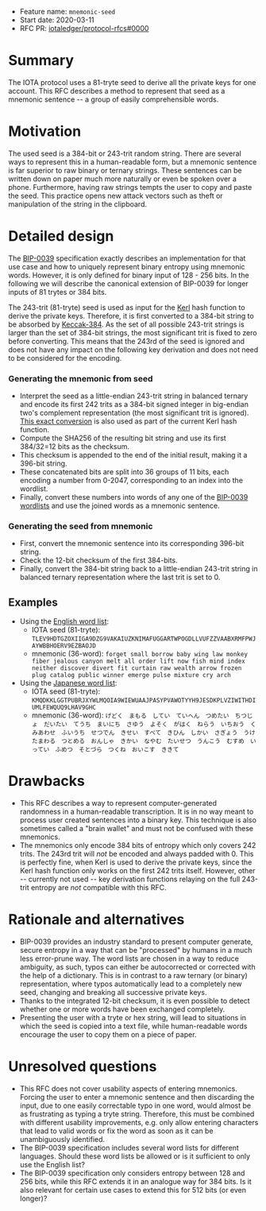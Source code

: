 + Feature name: `mnemonic-seed`
+ Start date: 2020-03-11
+ RFC PR: [iotaledger/protocol-rfcs#0000](https://github.com/iotaledger/protocol-rfcs/pull/0000)

# Summary

The IOTA protocol uses a 81-tryte seed to derive all the private keys for one account. This RFC describes a method to represent that seed as a mnemonic sentence -- a group of easily comprehensible words. 

# Motivation

The used seed is a 384-bit or 243-trit random string. There are several ways to represent this in a human-readable form, but a mnemonic sentence is far superior to raw binary or ternary strings. These sentences can be written down on paper much more naturally or even be spoken over a phone.
Furthermore, having raw strings tempts the user to copy and paste the seed. This practice opens new attack vectors such as theft or manipulation of the string in the clipboard.

# Detailed design

The [BIP-0039](https://github.com/bitcoin/bips/blob/master/bip-0039.mediawiki) specification exactly describes an implementation for that use case and how to uniquely represent binary entropy using mnemonic words. However, it is only defined for binary input of 128 - 256 bits. In the following we will describe the canonical extension of BIP-0039 for longer inputs of 81 trytes or 384 bits.

The 243-trit (81-tryte) seed is used as input for the [Kerl](https://github.com/iotaledger/kerl/blob/master/IOTA-Kerl-spec.md) hash function to derive the private keys. Therefore, it is first converted to a 384-bit string to be absorbed by [Keccak-384](https://keccak.team/keccak.html). As the set of all possible 243-trit strings is larger than the set of 384-bit strings, the most significant trit is fixed to zero before converting. This means that the 243rd of the seed is ignored and does not have any impact on the following key derivation and does not need to be considered for the encoding.

### Generating the mnemonic from seed

- Interpret the seed as a little-endian 243-trit string in balanced ternary and encode its first 242 trits as a 384-bit signed integer in big-endian two's complement representation (the most significant trit is ignored). [This exact conversion](https://github.com/iotaledger/kerl/blob/master/IOTA-Kerl-spec.md#trits---bytes-encoding) is also used as part of the current Kerl hash function.
- Compute the SHA256 of the resulting bit string and use its first 384/32=12 bits as the checksum.
- This checksum is appended to the end of the initial result, making it a 396-bit string.
- These concatenated bits are split into 36 groups of 11 bits, each encoding a number from 0-2047, corresponding to an index into the wordlist.
- Finally, convert these numbers into words of any one of the [BIP-0039 wordlists](https://github.com/bitcoin/bips/blob/master/bip-0039/bip-0039-wordlists.md) and use the joined words as a mnemonic sentence.

### Generating the seed from mnemonic

- First, convert the mnemonic sentence into its corresponding 396-bit string.
- Check the 12-bit checksum of the first 384-bits.
- Finally, convert the 384-bit string back to a little-endian 243-trit string in balanced ternary representation where the last trit is set to 0.

## Examples

- Using the [English word list](https://github.com/bitcoin/bips/blob/master/bip-0039/english.txt):
  - IOTA seed (81-tryte): `TLEV9HDTGZOXIIGA9DZG9VAKAIUZKNIMAFUGGARTWPOGDLLVUFZZVAABXRMFPWJAYWBBHOERV9EZBAOJD`
  - mnemonic (36-word): `forget small borrow baby wing law monkey fiber jealous canyon melt all order lift now fish mind index neither discover divert fit curtain raw wealth arrow frozen plug catalog public winner emerge pulse mixture cry arch`
- Using the [Japanese word list](https://github.com/bitcoin/bips/blob/master/bip-0039/japanese.txt):
  - IOTA seed (81-tryte): `KMQDKKLGGTPUBRJXYWLMQOIA9WIEWUAAJPASYPVAWOTYYH9JESDKPLVZIWITHDIUMLFEWQUQ9LHAV9GHC`
  - mnemonic (36-word): `げどく　まもる　してい　ていへん　つめたい　ちつじょ　だいたい　てうち　まいにち　さゆう　よそく　がはく　ねらう　いちおう　くみあわせ　ふいうち　せつでん　きせい　すべて　きひん　しかい　さぎょう　うけたまわる　つとめる　おんしゃ　きかい　なやむ　たいせつ　うんこう　むすめ　いってい　ふめつ　そとづら　つくね　おいこす　ききて`

# Drawbacks

- This RFC describes a way to represent computer-generated randomness in a human-readable transcription. It is in no way meant to process user created sentences into a binary key. This technique is also sometimes called a "brain wallet" and must not be confused with these mnemonics. 
- The mnemonics only encode 384 bits of entropy which only covers 242 trits. The 243rd trit will *not* be encoded and always padded with 0. This is perfectly fine, when Kerl is used to derive the private keys, since the Kerl hash function only works on the first 242 trits itself. However, other -- currently not used -- key derivation functions relaying on the full 243-trit entropy are *not* compatible with this RFC.

# Rationale and alternatives

- BIP-0039 provides an industry standard to present computer generate, secure entropy in a way that can be "processed" by humans in a much less error-prune way. The word lists are chosen in a way to reduce ambiguity, as such, typos can either be autocorrected or corrected with the help of a dictionary. This is in contrast to a raw ternary (or binary) representation, where typos automatically lead to a completely new seed, changing and breaking all successive private keys.
- Thanks to the integrated 12-bit checksum, it is even possible to detect whether one or more words have been exchanged completely.
- Presenting the user with a tryte or hex string, will lead to situations in which the seed is copied into a text file, while human-readable words encourage the user to copy them on a piece of paper.

# Unresolved questions

- This RFC does not cover usability aspects of entering mnemonics. Forcing the user to enter a mnemonic sentence and then discarding the input, due to one easily correctable typo in one word, would almost be as frustrating as typing a tryte string. Therefore, this must be combined with different usability improvements, e.g. only allow entering characters that lead to valid words or fix the word as soon as it can be unambiguously identified.
- The BIP-0039 specification includes several word lists for different languages. Should these word lists be allowed or is it sufficient to only use the English list? 
- The BIP-0039 specification only considers entropy between 128 and 256 bits, while this RFC extends it in an analogue way for 384 bits. Is it also relevant for certain use cases to extend this for 512 bits (or even longer)?

